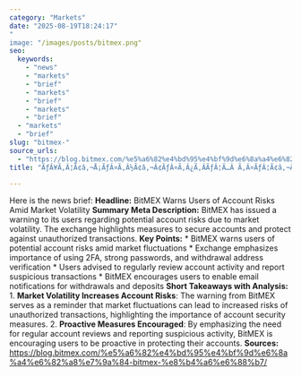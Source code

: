 ```yaml
---
category: "Markets"
date: "2025-08-19T18:24:17"
"
image: "/images/posts/bitmex.png"
seo:
  keywords:
    - "news"
    - "markets"
    - "brief"
    - "markets"
    - "brief"
    - "markets"
    - "brief"
  - "markets"
  - "brief"
slug: "bitmex-"
source_urls:
  - "https://blog.bitmex.com/%e5%a6%82%e4%bd%95%e4%bf%9d%e6%8a%a4%e6%82%a8%e7%9a%84-bitmex-%e8%b4%a6%e6%88%b7/"
title: "ÃƒÂ¥Ã‚Â¦Ã¢â‚¬Å¡ÃƒÂ¤Ã‚Â½Ã¢â‚¬Â¢ÃƒÂ¤Ã‚Â¿Ã‚ÂÃƒÂ¦Ã…Â Ã‚Â¤ÃƒÂ¦Ã¢â‚¬Å¡Ã‚Â¨ÃƒÂ§Ã…Â¡Ã¢â‚¬Å¾ BitMEX ÃƒÂ¨Ã‚Â´Ã‚Â¦ÃƒÂ¦Ã‹â€ Ã‚Â·"

---
```


Here is the news brief:  **Headline:** BitMEX Warns Users of Account Risks Amid Market Volatility  **Summary Meta Description:** BitMEX has issued a warning to its users regarding potential account risks due to market volatility. The exchange highlights measures to secure accounts and protect against unauthorized transactions.  **Key Points:**  * BitMEX warns users of potential account risks amid market fluctuations * Exchange emphasizes importance of using 2FA, strong passwords, and withdrawal address verification * Users advised to regularly review account activity and report suspicious transactions * BitMEX encourages users to enable email notifications for withdrawals and deposits  **Short Takeaways with Analysis:**  1. **Market Volatility Increases Account Risks**: The warning from BitMEX serves as a reminder that market fluctuations can lead to increased risks of unauthorized transactions, highlighting the importance of account security measures. 2. **Proactive Measures Encouraged**: By emphasizing the need for regular account reviews and reporting suspicious activity, BitMEX is encouraging users to be proactive in protecting their accounts.  **Sources:** https://blog.bitmex.com/%e5%a6%82%e4%bd%95%e4%bf%9d%e6%8a%a4%e6%82%a8%e7%9a%84-bitmex-%e8%b4%a6%e6%88%b7/